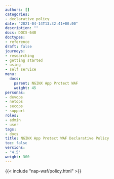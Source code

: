 ```yaml
---
authors: []
categories:
- declarative policy
date: "2021-04-14T13:32:41+00:00"
description: ""
docs: DOCS-648
doctypes:
- reference
draft: false
journeys:
- researching
- getting started
- using
- self service
menu:
  docs:
    parent: NGINX App Protect WAF
    weight: 45
personas:
- devops
- netops
- secops
- support
roles:
- admin
- user
tags:
- docs
title: NGINX App Protect WAF Declarative Policy
toc: false
versions:
- "4.5"
weight: 300
---
```


{{< include "nap-waf/policy.html" >}}
